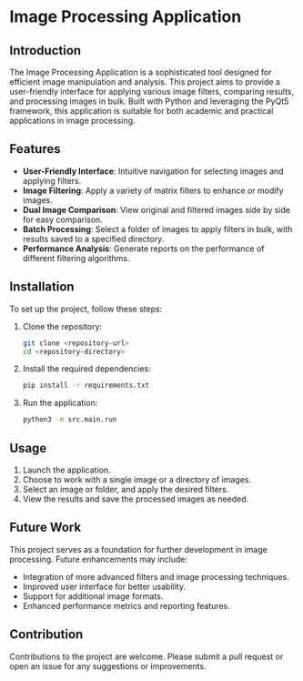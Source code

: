 # Image Processing Application

## Introduction

The Image Processing Application is a sophisticated tool designed for efficient image manipulation and analysis. This project aims to provide a user-friendly interface for applying various image filters, comparing results, and processing images in bulk. Built with Python and leveraging the PyQt5 framework, this application is suitable for both academic and practical applications in image processing.

## Features

- **User-Friendly Interface**: Intuitive navigation for selecting images and applying filters.
- **Image Filtering**: Apply a variety of matrix filters to enhance or modify images.
- **Dual Image Comparison**: View original and filtered images side by side for easy comparison.
- **Batch Processing**: Select a folder of images to apply filters in bulk, with results saved to a specified directory.
- **Performance Analysis**: Generate reports on the performance of different filtering algorithms.

## Installation

To set up the project, follow these steps:

1. Clone the repository:
   ```bash
   git clone <repository-url>
   cd <repository-directory>
   ```

2. Install the required dependencies:
   ```bash
   pip install -r requirements.txt
   ```

3. Run the application:
   ```bash
   python3 -m src.main.run
   ```

## Usage

1. Launch the application.
2. Choose to work with a single image or a directory of images.
3. Select an image or folder, and apply the desired filters.
4. View the results and save the processed images as needed.

## Future Work

This project serves as a foundation for further development in image processing. Future enhancements may include:

- Integration of more advanced filters and image processing techniques.
- Improved user interface for better usability.
- Support for additional image formats.
- Enhanced performance metrics and reporting features.

## Contribution

Contributions to the project are welcome. Please submit a pull request or open an issue for any suggestions or improvements.
